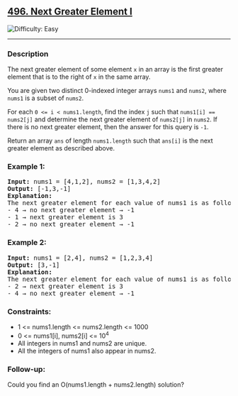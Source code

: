 <h2><a href="https://leetcode.com/problems/next-greater-element-i/description/">496. Next Greater Element I</a></h2>
<img src="https://img.shields.io/badge/Difficulty-Easy-brightgreen" alt="Difficulty: Easy" />
<hr>

<h3>Description</h3>
<p>The next greater element of some element <code>x</code> in an array is the first greater element that is to the right of <code>x</code> in the same array.</p>
<p>You are given two distinct 0-indexed integer arrays <code>nums1</code> and <code>nums2</code>, where <code>nums1</code> is a subset of <code>nums2</code>.</p>
<p>For each <code>0 &lt;= i &lt; nums1.length</code>, find the index <code>j</code> such that <code>nums1[i] == nums2[j]</code> and determine the next greater element of <code>nums2[j]</code> in <code>nums2</code>. If there is no next greater element, then the answer for this query is <code>-1</code>.</p>
<p>Return an array <code>ans</code> of length <code>nums1.length</code> such that <code>ans[i]</code> is the next greater element as described above.</p>

<h3>Example 1:</h3>
<pre>
<strong>Input:</strong> nums1 = [4,1,2], nums2 = [1,3,4,2]
<strong>Output:</strong> [-1,3,-1]
<strong>Explanation:</strong>
The next greater element for each value of nums1 is as follows:
- 4 → no next greater element → -1
- 1 → next greater element is 3
- 2 → no next greater element → -1
</pre>

<h3>Example 2:</h3>
<pre>
<strong>Input:</strong> nums1 = [2,4], nums2 = [1,2,3,4]
<strong>Output:</strong> [3,-1]
<strong>Explanation:</strong>
The next greater element for each value of nums1 is as follows:
- 2 → next greater element is 3
- 4 → no next greater element → -1
</pre>

<h3>Constraints:</h3>
<ul>
  <li>1 &lt;= nums1.length &lt;= nums2.length &lt;= 1000</li>
  <li>0 &lt;= nums1[i], nums2[i] &lt;= 10<sup>4</sup></li>
  <li>All integers in nums1 and nums2 are unique.</li>
  <li>All the integers of nums1 also appear in nums2.</li>
</ul>

<h3>Follow-up:</h3>
<p>Could you find an O(nums1.length + nums2.length) solution?</p>
